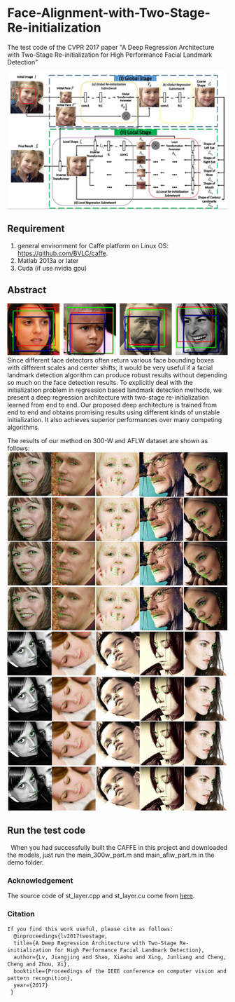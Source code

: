 # Face-Alignment-with-Two-Stage-Re-initialization
The test code of the CVPR 2017 paper "A Deep Regression Architecture with Two-Stage Re-initialization for High Performance Facial Landmark Detection"

<img src="figures/overflow.jpg">

## Requirement
  1. general environment for Caffe platform on Linux OS: https://github.com/BVLC/caffe. 
  2. Matlab 2013a or later
  3. Cuda (if use nvidia gpu)

## Abstract
   <img src="figures/diff-det.jpg">
   Since different face detectors often return various face bounding boxes with different scales and center shifts, it would be
very useful if a facial landmark detection algorithm can produce robust results without depending so much on the face detection results. To explicitly deal with the initialization problem in regression based landmark detection methods, we present a deep regression  architecture with two-stage re-initialization learned from end to end. Our proposed deep architecture is trained
from end to end and obtains promising results using different kinds of unstable initialization. It also achieves superior
performances over many competing algorithms.
   
   The results of our method on 300-W and AFLW dataset are shown as follows:
   <img src="figures/300W-results.jpg">
   <img src="figures/aflw-results.jpg">
   
## Run the test code
   When you had successfully built the CAFFE in this project and downloaded the models, just run the main_300w_part.m and main_aflw_part.m in the demo folder.
   
  
### Acknowledgement
  The source code of st_layer.cpp and st_layer.cu come from [here](https://github.com/christopher5106/last_caffe_with_stn).
### Citation
```
If you find this work useful, please cite as follows:
  @inproceedings{lv2017twostage,  
  title={A Deep Regression Architecture with Two-Stage Re-initialization for High Performance Facial Landmark Detection},  
  author={Lv, Jiangjing and Shao, Xiaohu and Xing, Junliang and Cheng, Cheng and Zhou, Xi},  
  booktitle={Proceedings of the IEEE conference on computer vision and pattern recognition},  
  year={2017}  
 }
```
 
 
